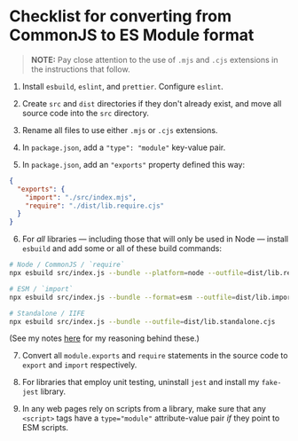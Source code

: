 # Checklist for converting from CommonJS to ES Module format

> **NOTE:** Pay close attention to the use of `.mjs` and `.cjs` extensions in the instructions that follow.

1. Install `esbuild`, `eslint`, and `prettier`. Configure `eslint`.

2. Create `src` and `dist` directories if they don't already exist, and move all source code into the `src` directory.

3. Rename all files to use either `.mjs` or `.cjs` extensions.

4. In `package.json`, add a `"type": "module"` key-value pair.

5. In `package.json`, add an `"exports"` property defined this way:

```json
{
  "exports": {
    "import": "./src/index.mjs",
    "require": "./dist/lib.require.cjs"
  }
}
```

6. For _all_ libraries — including those that will only be used in Node — install `esbuild` and add some or all of these build commands:

```bash
# Node / CommonJS / `require`
npx esbuild src/index.js --bundle --platform=node --outfile=dist/lib.require.cjs

# ESM / `import`
npx esbuild src/index.js --bundle --format=esm --outfile=dist/lib.import.mjs

# Standalone / IIFE
npx esbuild src/index.js --bundle --outfile=dist/lib.standalone.cjs
```

(See my notes [here](https://ameyama.com/wiki/#/doc/e2f71461022fb54dc7c939dc4bb16ceedf792fd1314cf4b1de20e32bee6240a1) for my reasoning behind these.)

7. Convert all `module.exports` and `require` statements in the source code to `export` and `import` respectively.

8. For libraries that employ unit testing, uninstall `jest` and install my `fake-jest` library.

9. In any web pages rely on scripts from a library, make sure that any `<script>` tags have a `type="module"` attribute-value pair _if_ they point to ESM scripts.
